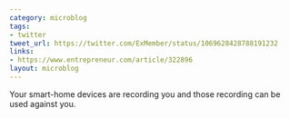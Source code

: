 ```yaml
---
category: microblog
tags:
- twitter
tweet_url: https://twitter.com/ExMember/status/1069628428788191232
links:
- https://www.entrepreneur.com/article/322896
layout: microblog
---
```

Your smart-home devices are recording you and those recording can be used against you.
